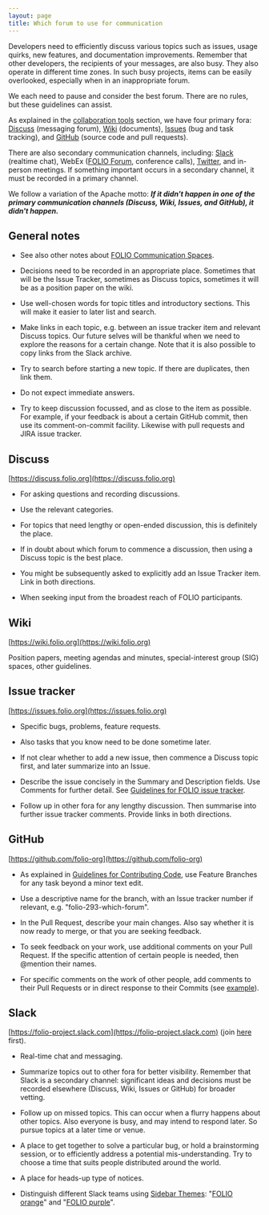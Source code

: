 ```yaml
---
layout: page
title: Which forum to use for communication
---
```


Developers need to efficiently discuss various topics such as issues,
usage quirks, new features, and documentation improvements.
Remember that other developers, the recipients of your messages, are also busy.
They also operate in different time zones. In such busy projects, items can
be easily overlooked, especially when in an inappropriate forum.

We each need to pause and consider the best forum.
There are no rules, but these guidelines can assist.

As explained in the
[collaboration tools](../community/#collaboration-tools) section,
we have four primary fora:
[Discuss](#discuss) (messaging forum),
[Wiki](#wiki) (documents),
[Issues](#issue-tracker) (bug and task tracking), and
[GitHub](#github) (source code and pull requests).

There are also secondary communication channels, including:
[Slack](#slack) (realtime chat),
WebEx ([FOLIO Forum](https://www.openlibraryenvironment.org/archives/category/olfforum),
conference calls),
[Twitter](https://twitter.com/folio_lsp),
and in-person meetings.
If something important occurs in a secondary channel, it must be recorded
in a primary channel.

We follow a variation of the Apache motto:
**_If it didn't happen in one of the primary communication channels
(Discuss, Wiki, Issues, and GitHub), it didn't happen._**

## General notes

- See also other notes about
  [FOLIO Communication Spaces](https://wiki.folio.org/display/COMMUNITY/FOLIO+Communication+Spaces).

- Decisions need to be recorded in an appropriate place.
  Sometimes that will be the Issue Tracker, sometimes as Discuss topics,
  sometimes it will be as a position paper on the wiki.

- Use well-chosen words for topic titles and introductory sections.
  This will make it easier to later list and search.

- Make links in each topic, e.g. between an issue tracker item and
  relevant Discuss topics. Our future selves will be thankful when
  we need to explore the reasons for a certain change.
  Note that it is also possible to copy links from the Slack archive.

- Try to search before starting a new topic. If there are duplicates,
  then link them.

- Do not expect immediate answers.

- Try to keep discussion focussed, and as close to the item as possible.
  For example, if your feedback is about a certain GitHub commit, then
  use its comment-on-commit facility.
  Likewise with pull requests and JIRA issue tracker.

## Discuss

[https://discuss.folio.org](https://discuss.folio.org)

- For asking questions and recording discussions.

- Use the relevant categories.

- For topics that need lengthy or open-ended discussion, this is
  definitely the place.

- If in doubt about which forum to commence a discussion, then using a
  Discuss topic is the best place.

- You might be subsequently asked to explicitly add an Issue Tracker item.
  Link in both directions.

- When seeking input from the broadest reach of FOLIO participants.

## Wiki

[https://wiki.folio.org](https://wiki.folio.org)

Position papers, meeting agendas and minutes,
special-interest group (SIG) spaces, other guidelines.

## Issue tracker

[https://issues.folio.org](https://issues.folio.org)

- Specific bugs, problems, feature requests.

- Also tasks that you know need to be done sometime later.

- If not clear whether to add a new issue, then commence a
  Discuss topic first, and later summarize into an Issue.

- Describe the issue concisely in the Summary and Description fields.
  Use Comments for further detail.
  See [Guidelines for FOLIO issue tracker](guide-issues).

- Follow up in other fora for any lengthy discussion.
  Then summarise into further issue tracker comments.
  Provide links in both directions.

## GitHub

[https://github.com/folio-org](https://github.com/folio-org)

- As explained in
  [Guidelines for Contributing Code](contrib-code.html),
  use Feature Branches for any task beyond a minor text edit.

- Use a descriptive name for the branch, with an Issue tracker number
  if relevant, e.g. "folio-293-which-forum".

- In the Pull Request, describe your main changes. Also say whether
  it is now ready to merge, or that you are seeking feedback.

- To seek feedback on your work, use additional comments on your
  Pull Request. If the specific attention of certain people is needed,
  then @mention their names.

- For specific comments on the work of other people, add comments to
  their Pull Requests or in direct response to their Commits (see
  [example](https://github.com/folio-org/okapi/commit/710e201053897609ceb667e0687f830f92f9d006)).

## Slack

[https://folio-project.slack.com](https://folio-project.slack.com)
(join [here](https://su17s9g5c5.execute-api.us-east-1.amazonaws.com/production) first).

- Real-time chat and messaging.

- Summarize topics out to other fora for better visibility.
  Remember that Slack is a secondary channel: significant ideas and
  decisions must be recorded elsewhere (Discuss, Wiki, Issues or GitHub)
  for broader vetting.

- Follow up on missed topics. This can occur when a flurry happens about
  other topics. Also everyone is busy, and may intend to respond later.
  So pursue topics at a later time or venue.

- A place to get together to solve a particular bug,
  or hold a brainstorming session,
  or to efficiently address a potential mis-understanding.
  Try to choose a time that suits people distributed around the world.

- A place for heads-up type of notices.

- Distinguish different Slack teams using
  [Sidebar Themes](http://slackstyles.com/#/tag/FOLIO):
  "[FOLIO orange](http://slackthemes.net/#/folio_orange)" and
  "[FOLIO purple](http://slackthemes.net/#/folio_purple)".
